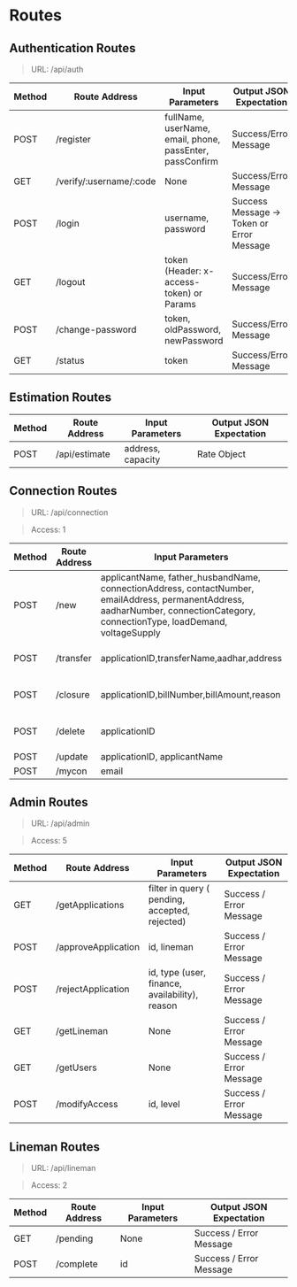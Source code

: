 # Routes

## Authentication Routes

> URL: /api/auth

Method | Route Address | Input Parameters | Output JSON Expectation
--- | --- | --- | ---
POST | /register | fullName, userName, email, phone, passEnter, passConfirm | Success/Error Message
GET | /verify/:username/:code | None | Success/Error Message
POST | /login | username, password | Success Message -> Token or Error Message
GET | /logout | token (Header: x-access-token) or Params | Success/Error Message
POST | /change-password | token, oldPassword, newPassword | Success/Error Message
GET | /status | token | Success/Error Message

## Estimation Routes

Method | Route Address | Input Parameters | Output JSON Expectation
--- | --- | --- | ---
POST | /api/estimate | address, capacity | Rate Object

## Connection Routes

> URL: /api/connection

> Access: 1

Method | Route Address | Input Parameters | Output JSON Expectation
--- | --- | --- | ---
POST | /new | applicantName, father_husbandName, connectionAddress, contactNumber, emailAddress, permanentAddress, aadharNumber, connectionCategory, connectionType, loadDemand, voltageSupply | Success/Error Message
POST | /transfer | applicationID,transferName,aadhar,address | updatedData Object / Error Message
POST | /closure | applicationID,billNumber,billAmount,reason | updatedData Object / Error Message
POST | /delete | applicationID | Success /Error Message
POST | /update | applicationID, applicantName | data/Error
POST | /mycon | email | data/Error

## Admin Routes

> URL: /api/admin

> Access: 5

Method | Route Address | Input Parameters | Output JSON Expectation
--- | --- | --- | ---
GET | /getApplications | filter in query ( pending, accepted, rejected) | Success / Error Message
POST | /approveApplication | id, lineman | Success / Error Message
POST | /rejectApplication | id, type (user, finance, availability), reason | Success / Error Message
GET | /getLineman | None | Success / Error Message
GET | /getUsers | None | Success / Error Message
POST | /modifyAccess | id, level | Success / Error Message

## Lineman Routes

> URL: /api/lineman

> Access: 2

Method | Route Address | Input Parameters | Output JSON Expectation
--- | --- | --- | ---
GET | /pending | None | Success / Error Message
POST | /complete | id | Success / Error Message
